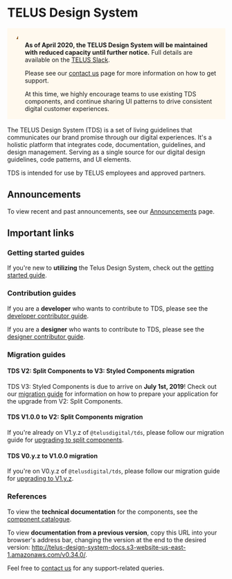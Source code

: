 # TELUS Design System

<div style="display: flex; flex-direction: row; wrap: nowrap; padding: 1rem; background-color: rgb(255, 249, 238); margin-bottom: 1rem;">
  <div style="margin-right: 1rem; height: 100%;">
    <svg style="display: inline-block; vertical-align: middle;" width="20" height="20">
      <path
        fill="#8C5415"
        fill-rule="evenodd"
        d="M10.878 1.61l8.315 15.244a1 1 0 0 1-.878 1.48H1.685a1 1 0 0 1-.878-1.48L9.122 1.61a1 1 0 0 1 1.756 0zM10 16.794c.46 0 .833-.402.833-.898 0-.495-.373-.897-.833-.897-.46 0-.833.402-.833.897 0 .496.373.898.833.898zm-.022-2.885c.347 0 .63-.297.64-.67l.179-6.698c.01-.388-.28-.709-.64-.709h-.35c-.361 0-.65.32-.64.708l.171 6.699c.01.373.294.67.64.67z"
      />
    </svg>
  </div>
  <div>
    <p>
      <strong>As of April 2020, the TELUS Design System will be maintained with reduced capacity until further notice.</strong>
      Full details are available on the <a href="https://telusdigital.slack.com/archives/C02B5E4AC/p1587147916343700">TELUS Slack</a>.
    </p>
    <p>
      Please see our <a href="/contact.html">contact us</a> page for more information on how to get support.
    </p>
    <p style="margin-bottom: 0;">
      At this time, we highly encourage teams to use existing TDS components, and continue sharing UI patterns to drive consistent digital customer experiences.
    </p>
  </div>
</div>

The TELUS Design System (TDS) is a set of living guidelines that communicates our brand promise through our digital experiences. It's a holistic platform that integrates code, documentation, guidelines, and design management. Serving as a single source for our digital design guidelines, code patterns, and UI elements.

TDS is intended for use by TELUS employees and approved partners.

## Announcements

To view recent and past announcements, see our [Announcements](announcements.html) page.

## Important links

### Getting started guides

If you're new to **utilizing** the Telus Design System, check out the [getting started guide](getting-started/getting-started.html).

### Contribution guides

If you are a **developer** who wants to contribute to TDS, please see the [developer contributor guide](contributing/developer-guide.html).

If you are a **designer** who wants to contribute to TDS, please see the [designer contributor guide](contributing/designer-guide.html).

### Migration guides

#### TDS V2: Split Components to V3: Styled Components migration

TDS V3: Styled Components is due to arrive on **July 1st, 2019**! Check out our [migration guide](v3-upgrade.md) for information on how to prepare your application for the upgrade from V2: Split Components.

#### TDS V1.0.0 to V2: Split Components migration

If you're already on V1.y.z of `@telusdigital/tds`, please follow our migration guide for [upgrading to split components](https://github.com/telusdigital/tds-core/releases/tag/v2.0.0).

#### TDS V0.y.z to V1.0.0 migration

If you're on V0.y.z of `@telusdigital/tds`, please follow our migration guide for [upgrading to V1.y.z](https://github.com/telusdigital/tds-core/releases/tag/v1.0.0).

### References

To view the **technical documentation** for the components, see the [component catalogue](ref://components/index.html).

To view **documentation from a previous version**, copy this URL into your browser's address bar, changing the version at the end to the desired version: <http://telus-design-system-docs.s3-website-us-east-1.amazonaws.com/v0.34.0/>.

Feel free to [contact us](./contact.md) for any support-related queries.
